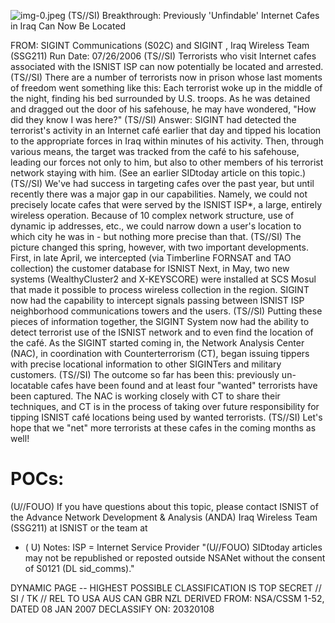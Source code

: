 ![img-0.jpeg](img-0.jpeg)
(TS//SI) Breakthrough: Previously 'Unfindable' Internet Cafes in Iraq Can Now Be Located

FROM: SIGINT Communications (S02C) and
SIGINT
, Iraq Wireless Team (SSG211)
Run Date: 07/26/2006
(TS//SI) Terrorists who visit Internet cafes associated with the ISNIST ISP can now potentially be located and arrested.
(TS//SI) There are a number of terrorists now in prison whose last moments of freedom went something like this: Each terrorist woke up in the middle of the night, finding his bed surrounded by U.S. troops. As he was detained and dragged out the door of his safehouse, he may have wondered, "How did they know I was here?"
(TS//SI) Answer: SIGINT had detected the terrorist's activity in an Internet café earlier that day and tipped his location to the appropriate forces in Iraq within minutes of his activity. Then, through various means, the target was tracked from the café to his safehouse, leading our forces not only to him, but also to other members of his terrorist network staying with him. (See an earlier SIDtoday article on this topic.)
(TS//SI) We've had success in targeting cafes over the past year, but until recently there was a major gap in our capabilities. Namely, we could not precisely locate cafes that were served by the ISNIST ISP*, a large, entirely wireless operation. Because of 10 complex network structure, use of dynamic ip addresses, etc., we could narrow down a user's location to which city he was in - but nothing more precise than that.
(TS//SI) The picture changed this spring, however, with two important developments. First, in late April, we intercepted (via Timberline FORNSAT and TAO collection) the customer database for ISNIST Next, in May, two new systems (WealthyCluster2 and X-KEYSCORE) were installed at SCS Mosul that made it possible to process wireless collection in the region. SIGINT now had the capability to intercept signals passing between ISNIST ISP neighborhood communications towers and the users.
(TS//SI) Putting these pieces of information together, the SIGINT System now had the ability to detect terrorist use of the ISNIST network and to even find the location of the café. As the SIGINT started coming in, the Network Analysis Center (NAC), in coordination with Counterterrorism (CT), began issuing tippers with precise locational information to other SIGINTers and military customers.
(TS//SI) The outcome so far has been this: previously un-locatable cafes have been found and at least four "wanted" terrorists have been captured. The NAC is working closely with CT to share their techniques, and CT is in the process of taking over future responsibility for tipping ISNIST café locations being used by wanted terrorists.
(TS//SI) Let's hope that we "net" more terrorists at these cafes in the coming months as well!

# POCs: 

(U//FOUO) If you have questions about this topic, please contact ISNIST of the Advance Network Development \& Analysis (ANDA) Iraq Wireless Team (SSG211) at ISNIST or the team at

* $($ U) Notes:
ISP = Internet Service Provider
"(U//FOUO) SIDtoday articles may not be republished or reposted outside NSANet without the consent of S0121 (DL sid_comms)."

DYNAMIC PAGE -- HIGHEST POSSIBLE CLASSIFICATION IS TOP SECRET // SI / TK // REL TO USA AUS CAN GBR NZL
DERIVED FROM: NSA/CSSM 1-52, DATED 08 JAN 2007 DECLASSIFY ON: 20320108
